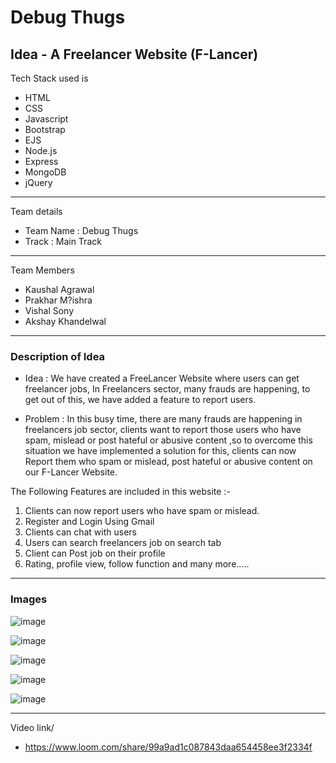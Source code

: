 # Debug Thugs 
## Idea - A Freelancer Website (F-Lancer)

Tech Stack used is 
- HTML
- CSS
- Javascript
- Bootstrap
- EJS
- Node.js
- Express
- MongoDB
- jQuery

---
 Team details
- Team Name : Debug Thugs
- Track : Main Track

---
 Team Members
- Kaushal Agrawal
- Prakhar M?ishra
- Vishal Sony
- Akshay Khandelwal

---
### Description of Idea

- Idea : We have created a FreeLancer Website where users can get freelancer jobs, In Freelancers sector, many frauds are happening, to get out of this, we have added a feature to report users.

- Problem : In this busy time, there are many frauds are happening in freelancers job sector, clients want to report those users who have spam, mislead or post hateful or abusive content ,so to overcome this situation we have implemented a solution for this,  clients can now Report them who spam or mislead, post  hateful or abusive content on our F-Lancer Website. 

The Following Features are included in this website :- 
1.  Clients can now report users who have spam or mislead.
2.   Register and Login Using  Gmail 
3.  Clients can chat with users
4.  Users can search freelancers job on search tab
5.  Client can Post job on their profile
6.  Rating, profile view, follow function and many more…..


---
### Images

![image](https://drive.google.com/file/d/1qy9hyy_EiP7HHaawRc-BTzKzPTF1axG0/view?usp=sharing)

![image](https://drive.google.com/file/d/14YV1poo3d_1p2B9F51RUzt4CH03WT-la/view?usp=sharing)

![image](https://drive.google.com/file/d/12tcTZ0ubzfr111-SGWY7_5Vzf-F09sIK/view?usp=sharing)

![image](https://drive.google.com/file/d/13xlQPzccQ9IJP5vLe7NwvShAsbUqsCpo/view?usp=sharing)

![image](https://drive.google.com/file/d/171IZ1I9xi0S87AVL8JP7JWE8SD2_kAU6/view?usp=sharing)



---
Video link/ 


-  https://www.loom.com/share/99a9ad1c087843daa654458ee3f2334f
